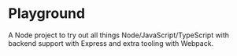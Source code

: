 # Playground

A Node project to try out all things Node/JavaScript/TypeScript with backend support with Express and extra tooling with Webpack.